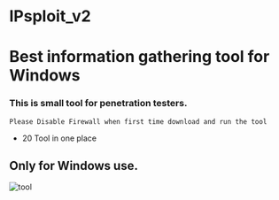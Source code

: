 # IPsploit_v2

# Best information gathering tool for Windows

### This is small tool for penetration testers.
```
Please Disable Firewall when first time download and run the tool
```

* 20 Tool in one place

## Only for Windows use.



![tool](https://user-images.githubusercontent.com/38289183/51414076-2964e300-1b97-11e9-8bbb-a59395ef8b6b.PNG)
